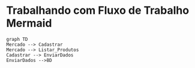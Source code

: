 # Trabalhando com Fluxo de Trabalho Mermaid
```mermaid
graph TD
Mercado --> Cadastrar
Mercado --> Listar_Produtos 
Cadastrar --> EnviarDados
EnviarDados -->BD
```

